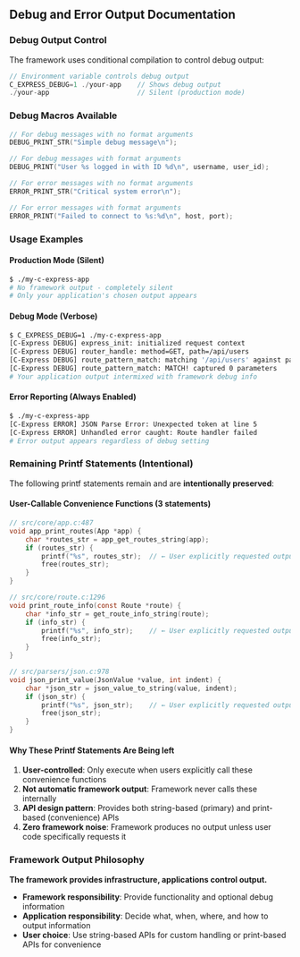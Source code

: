 ## Debug and Error Output Documentation

### Debug Output Control
The framework uses conditional compilation to control debug output:

```c
// Environment variable controls debug output
C_EXPRESS_DEBUG=1 ./your-app    // Shows debug output
./your-app                      // Silent (production mode)
```

### Debug Macros Available
```c
// For debug messages with no format arguments
DEBUG_PRINT_STR("Simple debug message\n");

// For debug messages with format arguments  
DEBUG_PRINT("User %s logged in with ID %d\n", username, user_id);

// For error messages with no format arguments
ERROR_PRINT_STR("Critical system error\n");

// For error messages with format arguments
ERROR_PRINT("Failed to connect to %s:%d\n", host, port);
```

### Usage Examples

#### Production Mode (Silent)
```bash
$ ./my-c-express-app
# No framework output - completely silent
# Only your application's chosen output appears
```

#### Debug Mode (Verbose)
```bash
$ C_EXPRESS_DEBUG=1 ./my-c-express-app
[C-Express DEBUG] express_init: initialized request context
[C-Express DEBUG] router_handle: method=GET, path=/api/users
[C-Express DEBUG] route_pattern_match: matching '/api/users' against pattern '/api/users'
[C-Express DEBUG] route_pattern_match: MATCH! captured 0 parameters
# Your application output intermixed with framework debug info
```

#### Error Reporting (Always Enabled)
```bash
$ ./my-c-express-app
[C-Express ERROR] JSON Parse Error: Unexpected token at line 5
[C-Express ERROR] Unhandled error caught: Route handler failed
# Error output appears regardless of debug setting
```

### Remaining Printf Statements (Intentional)
The following printf statements remain and are **intentionally preserved**:

#### User-Callable Convenience Functions (3 statements)
```c
// src/core/app.c:487
void app_print_routes(App *app) {
    char *routes_str = app_get_routes_string(app);
    if (routes_str) {
        printf("%s", routes_str);  // ← User explicitly requested output
        free(routes_str);
    }
}

// src/core/route.c:1296  
void print_route_info(const Route *route) {
    char *info_str = get_route_info_string(route);
    if (info_str) {
        printf("%s", info_str);    // ← User explicitly requested output
        free(info_str);
    }
}

// src/parsers/json.c:978
void json_print_value(JsonValue *value, int indent) {
    char *json_str = json_value_to_string(value, indent);
    if (json_str) {
        printf("%s", json_str);    // ← User explicitly requested output
        free(json_str);
    }
}
```

#### Why These Printf Statements Are Being left
1. **User-controlled**: Only execute when users explicitly call these convenience functions
2. **Not automatic framework output**: Framework never calls these internally
3. **API design pattern**: Provides both string-based (primary) and print-based (convenience) APIs
4. **Zero framework noise**: Framework produces no output unless user code specifically requests it

### Framework Output Philosophy
**The framework provides infrastructure, applications control output.**

- **Framework responsibility**: Provide functionality and optional debug information
- **Application responsibility**: Decide what, when, where, and how to output information
- **User choice**: Use string-based APIs for custom handling or print-based APIs for convenience